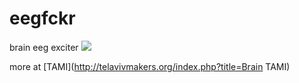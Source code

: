 # eegfckr
brain eeg exciter
![](http://i.imgur.com/O06KAnZl.png)


more at [TAMI](http://telavivmakers.org/index.php?title=Brain TAMI)
